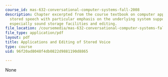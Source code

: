 ```yaml
---
course_id: mas-632-conversational-computer-systems-fall-2008
description: Chapter excerpted from the course textbook on computer applications of
  stored speech with particular emphasis on the underlying system support they require,
  especially sound storage facilities and editing.
file_location: /coursemedia/mas-632-conversational-computer-systems-fall-2008/96f20ad8048f4db0822d9881190d8865_schmandt_ch4.pdf
file_type: application/pdf
layout: pdf
title: Applications and Editing of Stored Voice
type: course
uid: 96f20ad8048f4db0822d9881190d8865

---
```

None